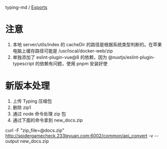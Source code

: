 typing-md / [Exports](modules.md)

# 注意

1. 本地 server/utils/index 的 cacheDir 的路径是根据系统类型判断的。在苹果电脑上缓存路径可能是 /usr/local/docker-web/zip
2. 单独添加了 eslint-plugin-vue@8 的依赖，因为 @nuxtjs/eslint-plugin-typescript 的依赖有问题，使用 pnpm 安装好使

# 新版本处理

1. 上传 Typing 压缩包
2. 删除 zip1
3. 通过 node 命令处理 zip 包
4. 通过下面的命令拿到 new_docs.zip

curl -F "zip_file=@docs.zip" http://spidergamecheck.233leyuan.com:6002/common/api_convert -v --output new_docs.zip

